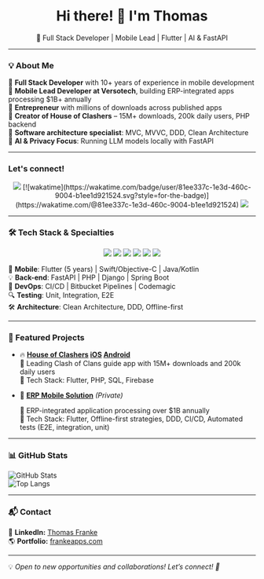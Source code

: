 
<h1 align="center">Hi there! 👋 I'm Thomas</h1>

<p align="center">
  🚀 Full Stack Developer | Mobile Lead | Flutter | AI & FastAPI
</p>

---

### 💡 About Me  

🔹 **Full Stack Developer** with 10+ years of experience in mobile development  
🔹 **Mobile Lead Developer at Versotech**, building ERP-integrated apps processing $1B+ annually  
🔹 **Entrepreneur** with millions of downloads across published apps  
🔹 **Creator of House of Clashers** – 15M+ downloads, 200k daily users, PHP backend  
🔹 **Software architecture specialist**: MVC, MVVC, DDD, Clean Architecture  
🔹 **AI & Privacy Focus**: Running LLM models locally with FastAPI  

---

### Let's connect!

<p align="center">
  <img src="https://img.shields.io/badge/LinkedIn-0A66C2?style=for-the-badge&logo=linkedin&logoColor=white" />
  [![wakatime](https://wakatime.com/badge/user/81ee337c-1e3d-460c-9004-b1ee1d921524.svg?style=for-the-badge)](https://wakatime.com/@81ee337c-1e3d-460c-9004-b1ee1d921524)
  <img src="https://img.shields.io/badge/Website-000000?style=for-the-badge&logo=internet-explorer&logoColor=white" />
</p>


---

### 🛠️ Tech Stack & Specialties  

<p align="center">
  <img src="https://img.shields.io/badge/Flutter-02569B?style=for-the-badge&logo=flutter&logoColor=white" />
  <img src="https://img.shields.io/badge/FastAPI-009688?style=for-the-badge&logo=fastapi&logoColor=white" />
  <img src="https://img.shields.io/badge/PHP-777BB4?style=for-the-badge&logo=php&logoColor=white" />
  <img src="https://img.shields.io/badge/CI/CD-0A192F?style=for-the-badge&logo=githubactions&logoColor=white" />
  <img src="https://img.shields.io/badge/MySQL-4479A1?style=for-the-badge&logo=mysql&logoColor=white" />
  <img src="https://img.shields.io/badge/Git-F05032?style=for-the-badge&logo=git&logoColor=white" />
</p>

📱 **Mobile**: Flutter (5 years) | Swift/Objective-C | Java/Kotlin  
💡 **Back-end**: FastAPI | PHP | Django | Spring Boot  
🚀 **DevOps**: CI/CD | Bitbucket Pipelines | Codemagic  
🔍 **Testing**: Unit, Integration, E2E  
🛠 **Architecture**: Clean Architecture, DDD, Offline-first  



---

### 🌟 Featured Projects  

- 🔥 **[House of Clashers](https://play.google.com/store/apps/details?id=com.houseofclashers.app) [iOS](https://apps.apple.com/us/app/house-of-clashers/idxxxxxxx) [Android](https://play.google.com/store/apps/details?id=com.houseofclashers.app)**  
  📌 Leading Clash of Clans guide app with 15M+ downloads and 200k daily users  
  🔧 Tech Stack: Flutter, PHP, SQL, Firebase  

- 🚀 **[ERP Mobile Solution](https://versotech.com.br)** *(Private)*
  
  📌 ERP-integrated application processing over $1B annually  
  🔧 Tech Stack: Flutter, Offline-first strategies, DDD, CI/CD, Automated tests (E2E, integration, unit)  


---

### 📊 GitHub Stats  

![GitHub Stats](https://github-readme-stats.vercel.app/api?username=thomasfranke&show_icons=true&theme=dark)  
![Top Langs](https://github-readme-stats.vercel.app/api/top-langs/?username=thomasfranke&layout=compact&theme=dark)  

---

### 📬 Contact  
💼 **LinkedIn:** [Thomas Franke](https://www.linkedin.com/in/thomas-franke-32596639/)  
🌎 **Portfolio:** [frankeapps.com](https://frankeapps.com)  

---

💡 *Open to new opportunities and collaborations! Let’s connect! 🚀*
